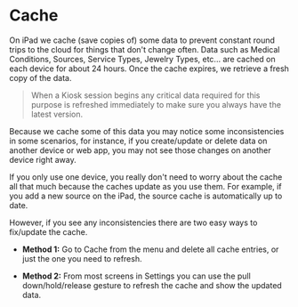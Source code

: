 # Cache

On iPad we cache (save copies of) some data to prevent constant round trips to the cloud for things that don't change often. Data such as Medical Conditions, Sources, Service Types, Jewelry Types, etc... are cached on each device for about 24 hours. Once the cache expires, we retrieve a fresh copy of the data.

> When a Kiosk session begins any critical data required for this purpose is refreshed immediately to make sure you always have the latest version.

Because we cache some of this data you may notice some inconsistencies in some scenarios, for instance, if you create/update or delete data on another device or web app, you may not see those changes on another device right away.

If you only use one device, you really don't need to worry about the cache all that much because the caches update as you use them. For example, if you add a new source on the iPad, the source cache is automatically up to date.

However, if you see any inconsistencies there are two easy ways to fix/update the cache.

- **Method 1:** Go to Cache from the menu and delete all cache entries, or just the one you need to refresh.

- **Method 2:** From most screens in Settings you can use the pull down/hold/release gesture to refresh the cache and show the updated data.
